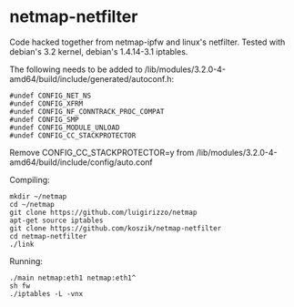 # netmap-netfilter

Code hacked together from netmap-ipfw and linux's netfilter.
Tested with debian's 3.2 kernel, debian's 1.4.14-3.1 iptables.

The following needs to be added to /lib/modules/3.2.0-4-amd64/build/include/generated/autoconf.h:
```
#undef CONFIG_NET_NS
#undef CONFIG_XFRM
#undef CONFIG_NF_CONNTRACK_PROC_COMPAT
#undef CONFIG_SMP
#undef CONFIG_MODULE_UNLOAD
#undef CONFIG_CC_STACKPROTECTOR
```

Remove CONFIG_CC_STACKPROTECTOR=y from /lib/modules/3.2.0-4-amd64/build/include/config/auto.conf

Compiling:

```
mkdir ~/netmap
cd ~/netmap
git clone https://github.com/luigirizzo/netmap
apt-get source iptables
git clone https://github.com/koszik/netmap-netfilter
cd netmap-netfilter
./link
```


Running:

```
./main netmap:eth1 netmap:eth1^
sh fw
./iptables -L -vnx
```

